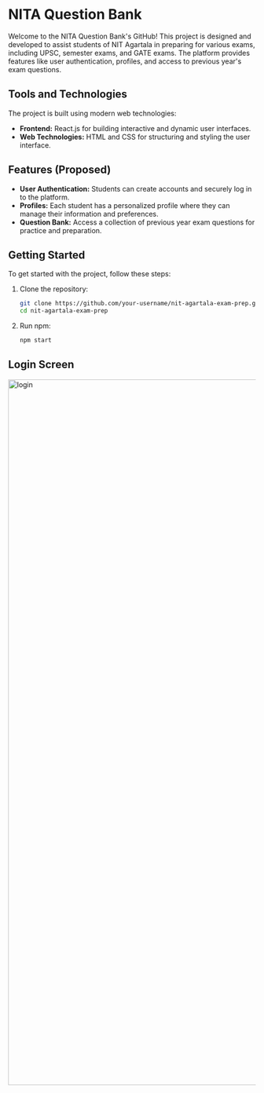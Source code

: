 # NITA Question Bank

Welcome to the NITA Question Bank's GitHub! This project is designed and developed to assist students of NIT Agartala in preparing for various exams, including UPSC, semester exams, and GATE exams. The platform provides features like user authentication, profiles, and access to previous year's exam questions.

## Tools and Technologies

The project is built using modern web technologies:

- **Frontend:** React.js for building interactive and dynamic user interfaces.
- **Web Technologies:** HTML and CSS for structuring and styling the user interface.

## Features (Proposed)

- **User Authentication:** Students can create accounts and securely log in to the platform.
- **Profiles:** Each student has a personalized profile where they can manage their information and preferences.
- **Question Bank:** Access a collection of previous year exam questions for practice and preparation.

## Getting Started

To get started with the project, follow these steps:

1. Clone the repository:
   ```sh
   git clone https://github.com/your-username/nit-agartala-exam-prep.git
   cd nit-agartala-exam-prep
   ```
2. Run npm:
   ``` sh
   npm start
   ```

## Login Screen
<img width="1438" alt="login" src="https://github.com/iamjaiswal35/NIT-A-Question-Bank/assets/110710595/e5e8cad7-f58d-43e4-9c0b-9d0041e7fc1b">
